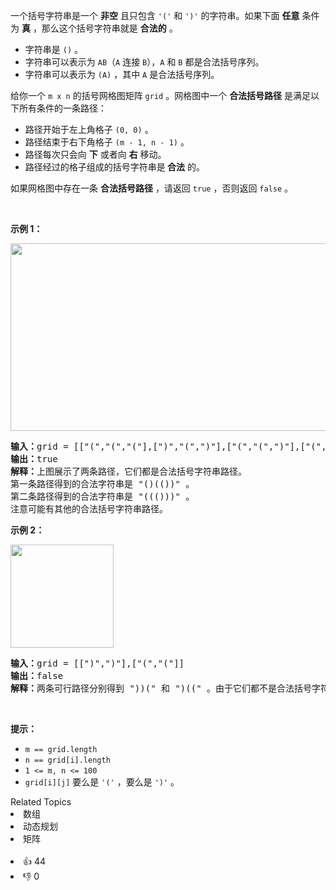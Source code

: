 <p>一个括号字符串是一个 <strong>非空</strong>&nbsp;且只包含&nbsp;<code>'('</code>&nbsp;和&nbsp;<code>')'</code>&nbsp;的字符串。如果下面&nbsp;<strong>任意</strong>&nbsp;条件为&nbsp;<strong>真</strong>&nbsp;，那么这个括号字符串就是&nbsp;<strong>合法的</strong>&nbsp;。</p>

<ul> 
 <li>字符串是&nbsp;<code>()</code>&nbsp;。</li> 
 <li>字符串可以表示为&nbsp;<code>AB</code>（<code>A</code>&nbsp;连接&nbsp;<code>B</code>），<code>A</code> 和&nbsp;<code>B</code>&nbsp;都是合法括号序列。</li> 
 <li>字符串可以表示为&nbsp;<code>(A)</code>&nbsp;，其中&nbsp;<code>A</code>&nbsp;是合法括号序列。</li> 
</ul>

<p>给你一个&nbsp;<code>m x n</code>&nbsp;的括号网格图矩阵&nbsp;<code>grid</code>&nbsp;。网格图中一个&nbsp;<strong>合法括号路径</strong>&nbsp;是满足以下所有条件的一条路径：</p>

<ul> 
 <li>路径开始于左上角格子&nbsp;<code>(0, 0)</code>&nbsp;。</li> 
 <li>路径结束于右下角格子&nbsp;<code>(m - 1, n - 1)</code>&nbsp;。</li> 
 <li>路径每次只会向 <strong>下</strong>&nbsp;或者向 <strong>右</strong>&nbsp;移动。</li> 
 <li>路径经过的格子组成的括号字符串是<strong>&nbsp;合法</strong>&nbsp;的。</li> 
</ul>

<p>如果网格图中存在一条 <strong>合法括号路径</strong>&nbsp;，请返回&nbsp;<code>true</code>&nbsp;，否则返回&nbsp;<code>false</code>&nbsp;。</p>

<p>&nbsp;</p>

<p><strong>示例 1：</strong></p>

<p><img alt="" src="https://assets.leetcode.com/uploads/2022/03/15/example1drawio.png" style="width: 521px; height: 300px;" /></p>

<pre>
<b>输入：</b>grid = [["(","(","("],[")","(",")"],["(","(",")"],["(","(",")"]]
<b>输出：</b>true
<b>解释：</b>上图展示了两条路径，它们都是合法括号字符串路径。
第一条路径得到的合法字符串是 "()(())" 。
第二条路径得到的合法字符串是 "((()))" 。
注意可能有其他的合法括号字符串路径。
</pre>

<p><strong>示例 2：</strong></p>

<p><img alt="" src="https://assets.leetcode.com/uploads/2022/03/15/example2drawio.png" style="width: 165px; height: 165px;" /></p>

<pre>
<b>输入：</b>grid = [[")",")"],["(","("]]
<b>输出：</b>false
<b>解释：</b>两条可行路径分别得到 "))(" 和 ")((" 。由于它们都不是合法括号字符串，我们返回 false 。
</pre>

<p>&nbsp;</p>

<p><strong>提示：</strong></p>

<ul> 
 <li><code>m == grid.length</code></li> 
 <li><code>n == grid[i].length</code></li> 
 <li><code>1 &lt;= m, n &lt;= 100</code></li> 
 <li><code>grid[i][j]</code>&nbsp;要么是&nbsp;<code>'('</code>&nbsp;，要么是&nbsp;<code>')'</code> 。</li> 
</ul>

<div><div>Related Topics</div><div><li>数组</li><li>动态规划</li><li>矩阵</li></div></div><br><div><li>👍 44</li><li>👎 0</li></div>